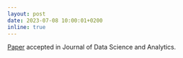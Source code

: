 ```yaml
---
layout: post
date: 2023-07-08 10:00:01+0200
inline: true
---
```


[Paper](https://giuliorossetti.github.io/assets/pdf/papers/JDSA23.pdf) accepted in Journal of Data Science and Analytics.